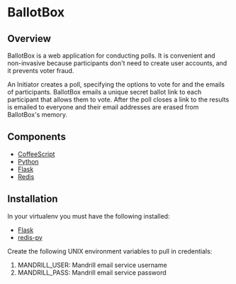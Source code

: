 BallotBox
=========

Overview
--------
BallotBox is a web application for conducting polls. It is convenient and
non-invasive because participants don't need to create user accounts, and it
prevents voter fraud.

An Initiator creates a poll, specifying the options to vote for
and the emails of participants. BallotBox emails a unique secret ballot link
to each participant that allows them to vote. After the poll closes a link to
the results is emailed to everyone and their email addresses are erased from
BallotBox's memory.

Components
----------
* [CoffeeScript](http://coffeescript.org/)
* [Python](http://www.python.org/)
* [Flask](http://flask.pocoo.org/)
* [Redis](http://redis.io/)

Installation
------------
In your virtualenv you must have the following installed:
* [Flask](http://flask.pocoo.org/docs/installation/)
* [redis-py](https://pypi.python.org/pypi/redis/)

Create the following UNIX environment variables to pull in credentials:

1. MANDRILL_USER: Mandrill email service username
2. MANDRILL_PASS: Mandrill email service password
